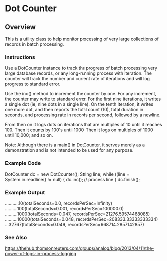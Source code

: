 # Dot Counter

## Overview
This is a utility class to help monitor processing of very large collections of records in batch processing.

### Instructions

Use a DotCounter instance to track the progress of batch processing very large database records, or any long-running 
process with iteration.  The counter will track the number and current rate of iterations and will log progress to 
standard error.

Use the inc() method to increment the counter by one.  For any increment, the counter may write to standard error.  For 
the first nine iterations, it writes a single dot (ie, nine dots in a single line).  On the tenth iteration, it writes 
one more dot, and then reports the total count (10), total duration in seconds, and processing rate in records per 
second, followed by a newline.

From then on it logs dots on iterations that are multiples of 10 until it reaches 100.  Then it counts by 100's until
1000.  Then it logs on multiples of 1000 until 10,000; and so on.

Note: Although there is a main() in DotCounter. it serves merely as a demonstration and is not intended to be used for 
any purpose.

### Example Code

DotCounter dc = new DotCounter();
String line;
while ((line = System.in.readline() != null) {
    dc.inc();
    // process line 
}
dc.finish();

### Example Output

...........10(totalSeconds=0.0, recordsPerSec=Infinity)
..........100(totalSeconds=0.001, recordsPerSec=100000.0)
..........1000(totalSeconds=0.047, recordsPerSec=21276.59574468085)
..........10000(totalSeconds=0.048, recordsPerSec=208333.33333333334)
...32767(totalSeconds=0.049, recordsPerSec=668714.2857142857)

### See Also

https://thehub.thomsonreuters.com/groups/analog/blog/2013/04/11/the-power-of-logs-in-process-logging